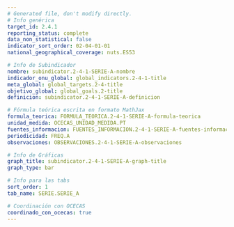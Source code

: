 ```yaml
---
# Generated file, don't modify directly.
# Info genérica
target_id: 2.4.1
reporting_status: complete
data_non_statistical: false
indicator_sort_order: 02-04-01-01
national_geographical_coverage: nuts.ES53

# Info de Subindicador
nombre: subindicator.2-4-1-SERIE-A-nombre
indicador_onu_global: global_indicators.2-4-1-title
meta_global: global_targets.2-4-title
objetivo_global: global_goals.2-title
definicion: subindicator.2-4-1-SERIE-A-definicion

# Fórmula teórica escrita en formato MathJax
formula_teorica: FORMULA_TEORICA.2-4-1-SERIE-A-formula-teorica
unidad_medida: OCECAS_UNIDAD_MEDIDA.PT
fuentes_informacion: FUENTES_INFORMACION.2-4-1-SERIE-A-fuentes-informacion
periodicidad: FREQ.A
observaciones: OBSERVACIONES.2-4-1-SERIE-A-observaciones

# Info de Gráficas
graph_title: subindicator.2-4-1-SERIE-A-graph-title
graph_type: bar

# Info para las tabs
sort_order: 1
tab_name: SERIE.SERIE_A

# Coordinación con OCECAS
coordinado_con_ocecas: true
---
```

